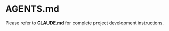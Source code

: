 # AGENTS.md

Please refer to **[CLAUDE.md](CLAUDE.md)** for complete project development instructions.

